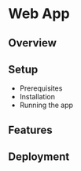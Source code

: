 # Web App

## Overview
<!-- Description of the web application and technologies it uses. -->

## Setup
- Prerequisites
- Installation
- Running the app

## Features
<!-- List of main features. -->

## Deployment
<!-- Information on how to build and deploy the web app. -->
